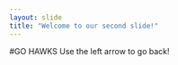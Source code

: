 ```yaml
---
layout: slide
title: "Welcome to our second slide!"
---
```

#GO HAWKS
Use the left arrow to go back!
